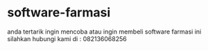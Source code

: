 # software-farmasi
anda tertarik ingin mencoba atau ingin membeli software farmasi ini silahkan hubungi kami di : 082136068256
